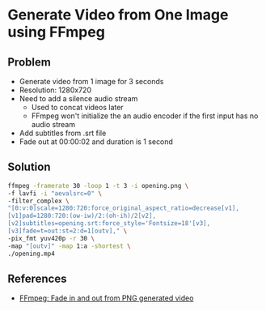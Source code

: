 # Generate Video from One Image using FFmpeg

## Problem
* Generate video from 1 image for 3 seconds
* Resolution: 1280x720
* Need to add a silence audio stream
  * Used to concat videos later
  * FFmpeg won't initialize the an audio encoder if the first input has no audio stream
* Add subtitles from .srt file
* Fade out at 00:00:02 and duration is 1 second

## Solution
```bash
ffmpeg -framerate 30 -loop 1 -t 3 -i opening.png \
-f lavfi -i "aevalsrc=0" \
-filter_complex \
"[0:v:0]scale=1280:720:force_original_aspect_ratio=decrease[v1],
[v1]pad=1280:720:(ow-iw)/2:(oh-ih)/2[v2],
[v2]subtitles=opening.srt:force_style='Fontsize=18'[v3],
[v3]fade=t=out:st=2:d=1[outv]," \
-pix_fmt yuv420p -r 30 \
-map "[outv]" -map 1:a -shortest \
./opening.mp4
```

## References
* [FFmpeg: Fade in and out from PNG generated video](https://superuser.com/questions/1810004/ffmpeg-fade-in-and-out-from-png-generated-video)

